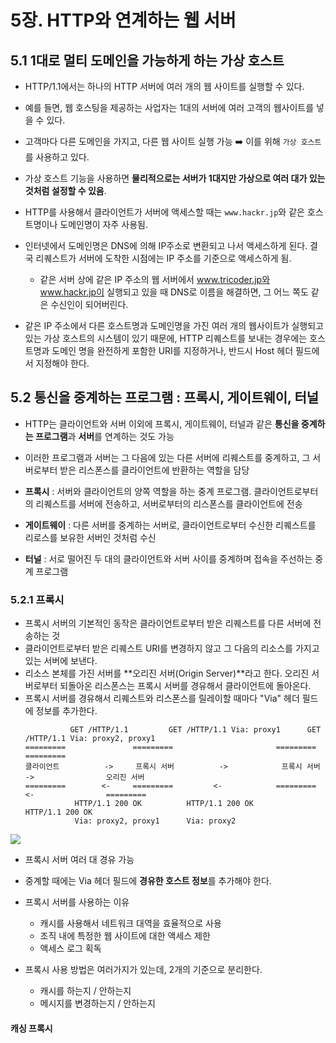 # 5장. HTTP와 연계하는 웹 서버
## 5.1 1대로 멀티 도메인을 가능하게 하는 가상 호스트
- HTTP/1.1에서는 하나의 HTTP 서버에 여러 개의 웹 사이트를 실행할 수 있다.
- 예를 들면, 웹 호스팅을 제공하는 사업자는 1대의 서버에 여러 고객의 웹사이트를 넣을 수 있다.
- 고객마다 다른 도메인을 가지고, 다른 웹 사이트 실행 가능
➡️ 이를 위해 `가상 호스트`를 사용하고 있다.

- 가상 호스트 기능을 사용하면 **물리적으로는 서버가 1대지만 가상으로 여러 대가 있는 것처럼 설정할 수 있음**.
- HTTP를 사용해서 클라이언트가 서버에 액세스할 때는 `www.hackr.jp`와 같은 호스트명이나 도메인명이 자주 사용됨.
- 인터넷에서 도메인명은 DNS에 의해 IP주소로 변환되고 나서 액세스하게 된다. 결국 리퀘스트가 서버에 도착한 시점에는 IP 주소를 기준으로 액세스하게 됨.
  - 같은 서버 상에 같은 IP 주소의 웹 서버에서 www.tricoder.jp와 www.hackr.jp이 실행되고 있을 때 DNS로 이름을 해결하면, 그 어느 쪽도 같은 수신인이 되어버린다.
  

- 같은 IP 주소에서 다른 호스트명과 도메인명을 가진 여러 개의 웹사이트가 실행되고 있는 가상 호스트의 시스템이 있기 때문에, HTTP 리퀘스트를 보내는 경우에는 호스트명과 도메인 명을 완전하게 포함한 URI를 지정하거나, 반드시 Host 헤더 필드에서 지정해야 한다.

## 5.2 통신을 중계하는 프로그램 : 프록시, 게이트웨이, 터널

- HTTP는 클라이언트와 서버 이외에 프록시, 게이트웨이, 터널과 같은 **통신을 중계하는 프로그램**과 **서버**를 연계하는 것도 가능
- 이러한 프로그램과 서버는 그 다음에 있는 다른 서버에 리퀘스트를 중계하고, 그 서버로부터 받은 리스폰스를 클라이언트에 반환하는 역할을 담당

- **프록시** : 서버와 클라이언트의 양쪽 역할을 하는 중계 프로그램. 클라이언트로부터의 리퀘스트를 서버에 전송하고, 서버로부터의 리스폰스를 클라이언트에 전송
- **게이트웨이** : 다른 서버를 중계하는 서버로, 클라이언트로부터 수신한 리퀘스트를 리로스를 보유한 서버인 것처럼 수신
- **터널** : 서로 떨어진 두 대의 클라이언트와 서버 사이를 중계하며 접속을 주선하는 중계 프로그램


### 5.2.1 프록시
- 프록시 서버의 기본적인 동작은 클라이언트로부터 받은 리퀘스트를 다른 서버에 전송하는 것
- 클라이언트로부터 받은 리퀘스트 URI를 변경하지 않고 그 다음의 리소스를 가지고 있는 서버에 보낸다.
- 리소스 본체를 가진 서버를 **오리진 서버(Origin Server)**라고 한다. 오리진 서버로부터 되돌아온 리스폰스는 프록시 서버를 경유해서 클라이언트에 돌아온다.
- 프록시 서버를 경유해서 리퀘스트와 리스폰스를 릴레이할 때마다 "Via" 헤더 필드에 정보를 추가한다.
  ```
            GET /HTTP/1.1         GET /HTTP/1.1 Via: proxy1      GET /HTTP/1.1 Via: proxy2, proxy1 
  =========               =========                       =========                              =========
  클라이언트          ->     프록시 서버          ->            프록시 서버             ->                오리진 서버
  =========        <-     =========         <-            =========            <-                =========
             HTTP/1.1 200 OK          HTTP/1.1 200 OK                   HTTP/1.1 200 OK                    
             Via: proxy2, proxy1      Via: proxy2                   

![](https://miro.medium.com/v2/resize:fit:1400/1*WlAU2gb5opdruAOGxU5gvA.gif)

- 프록시 서버 여러 대 경유 가능
- 중계할 때에는 Via 헤더 필드에 **경유한 호스트 정보**를 추가해야 한다.
- 프록시 서버를 사용하는 이유
  - 캐시를 사용해서 네트워크 대역을 효율적으로 사용
  - 조직 내에 특정한 웹 사이트에 대한 액세스 제한
  - 액세스 로그 획독

- 프록시 사용 방법은 여러가지가 있는데, 2개의 기준으로 분리한다.
  - 캐시를 하는지 / 안하는지
  - 메시지를 변경하는지 / 안하는지

#### 캐싱 프록시
